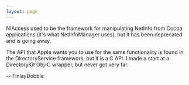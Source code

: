 ```yaml
---
layout: page
---
```




NiAccess used to be the framework for manipulating NetInfo from Cocoa applications (it's what NetInfoManager uses), but it has been deprecated and is going away.

The API that Apple wants you to use for the same functionality is found in the DirectoryService framework, but it is a C API. I made a start at a DirectoryKit Obj-C wrapper, but never got very far.

-- FinlayDobbie
